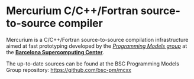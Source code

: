 # Mercurium C/C++/Fortran source-to-source compiler
Mercurium is a C/C++/Fortran source-to-source compilation infrastructure aimed at fast
prototyping developed by the [*Programming Models group*](https://pm.bsc.es/)
at the [**Barcelona Supercomputing Center**](http://www.bsc.es/).

The up-to-date sources can be found at the BSC Programming Models Group repository: https://github.com/bsc-pm/mcxx

